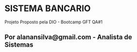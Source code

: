 <h1>
SISTEMA BANCARIO
</h1>

<p>Projeto Proposto pela DIO - Bootcamp GFT QA#1</p>
<h2>Por alanansilva@gmail.com - Analista de Sistemas</h2>



